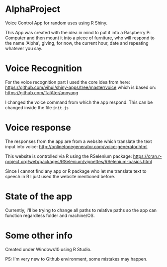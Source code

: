 # AlphaProject
Voice Control App for random uses using R Shiny.

This App was created with the idea in mind to put it into a Raspberry Pi Computer and then mount it into a piece of furniture, who will respond to the name 'Alpha', giving, for now, the current hour, date and repeating whatever you say.

# Voice Recognition
For the voice recognition part I used the core idea from here: https://github.com/yihui/shiny-apps/tree/master/voice which is based on: https://github.com/TalAter/annyang

I changed the voice command from which the app respond.
This can be changed inside the file `init.js`

# Voice response
The responses from the app are from a website which translate the text input into voice: http://onlinetonegenerator.com/voice-generator.html

This website is controlled via R using the RSelenium package: https://cran.r-project.org/web/packages/RSelenium/vignettes/RSelenium-basics.html

Since I cannot find any app or R package who let me translate text to speech in R I just used the website mentioned before.

# State of the app
Currently, I'll be trying to change all paths to relative paths so the app can function regardless folder and machine/OS.

# Some other info
Created under Windows10 using R Studio.


PS: I'm very new to Github environment, some mistakes may happen.
